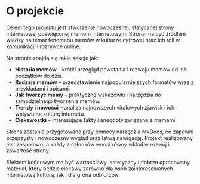 # O projekcie

Celem tego projektu jest stworzenie nowoczesnej, statycznej strony internetowej poświęconej memom internetowym. Strona ma być źródłem wiedzy na temat fenomenu memów w kulturze cyfrowej oraz ich roli w komunikacji i rozrywce online.

Na stronie znajdą się takie sekcje jak:

- **Historia memów** – krótki przegląd powstania i rozwoju memów od ich początków do dziś.
- **Rodzaje memów** – przedstawienie najpopularniejszych formatów wraz z przykładami i opisami.
- **Jak tworzyć memy** – praktyczne wskazówki i narzędzia do samodzielnego tworzenia memów.
- **Trendy i nowości** – analiza najnowszych viralowych zjawisk i ich wpływu na kulturę internetu.
- **Ciekawostki** – interesujące fakty i anegdoty związane z memami.

Strona zostanie przygotowana przy pomocy narzędzia MkDocs, co zapewni przejrzysty i nowoczesny wygląd oraz łatwą nawigację. Projekt realizowany jest zespołowo, a każdy z członków wnosi równy wkład w rozwój i zawartość strony.

Efektem końcowym ma być wartościowy, estetyczny i dobrze opracowany materiał, który będzie ciekawy zarówno dla osób zainteresowanych internetową kulturą, jak i dla grona odbiorców.
